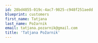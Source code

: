 ```yaml
---
id: 28bd4855-019c-4ac7-9825-c948f251aedd
blueprint: customers
first_name: Tatjana
last_name: Požarnik
email: tatjana.pozarnik@gmail.com
title: 'Tatjana Požarnik'
---
```

